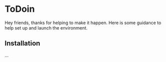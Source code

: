 # ToDoin
Hey friends, thanks for helping to make it happen. Here is some guidance to help set up and launch the environment.

## Installation
...